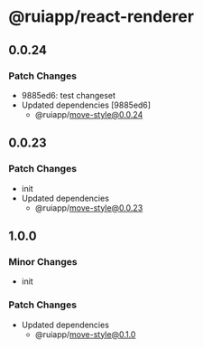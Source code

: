 # @ruiapp/react-renderer

## 0.0.24

### Patch Changes

- 9885ed6: test changeset
- Updated dependencies [9885ed6]
  - @ruiapp/move-style@0.0.24

## 0.0.23

### Patch Changes

- init
- Updated dependencies
  - @ruiapp/move-style@0.0.23

## 1.0.0

### Minor Changes

- init

### Patch Changes

- Updated dependencies
  - @ruiapp/move-style@0.1.0
